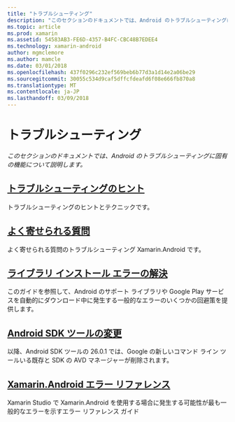 ```yaml
---
title: "トラブルシューティング"
description: "このセクションのドキュメントでは、Android のトラブルシューティングに固有の機能について説明します。"
ms.topic: article
ms.prod: xamarin
ms.assetid: 54583AB3-FE6D-4357-B4FC-CBC48B7EDEE4
ms.technology: xamarin-android
author: mgmclemore
ms.author: mamcle
ms.date: 03/01/2018
ms.openlocfilehash: 437f0296c232ef569beb6b77d3a1d14e2a06be29
ms.sourcegitcommit: 30055c534d9caf5dffcfdeafd6f08e666fb870a8
ms.translationtype: MT
ms.contentlocale: ja-JP
ms.lasthandoff: 03/09/2018
---
```

# <a name="troubleshooting"></a>トラブルシューティング

_このセクションのドキュメントでは、Android のトラブルシューティングに固有の機能について説明します。_

## <a name="troubleshooting-tipsandroidtroubleshootingtroubleshootingmd"></a>[トラブルシューティングのヒント](~/android/troubleshooting/troubleshooting.md)

トラブルシューティングのヒントとテクニックです。


## <a name="frequently-asked-questionsquestionsindexmd"></a>[よく寄せられる質問](questions/index.md)

よく寄せられる質問のトラブルシューティング Xamarin.Android です。


## <a name="resolving-library-installation-errorsandroidtroubleshootingresolving-library-installation-errorsmd"></a>[ライブラリ インストール エラーの解決](~/android/troubleshooting/resolving-library-installation-errors.md)

このガイドを参照して、Android のサポート ライブラリや Google Play サービスを自動的にダウンロード中に発生する一般的なエラーのいくつかの回避策を提供します。


## <a name="changes-to-the-android-sdk-toolingandroidtroubleshootingsdk-cli-tooling-changesmd"></a>[Android SDK ツールの変更](~/android/troubleshooting/sdk-cli-tooling-changes.md)

以降、Android SDK ツールの 26.0.1 では、Google の新しいコマンド ライン ツールいる既存と SDK の AVD マネージャーが削除されます。


## <a name="xamarinandroid-errors-referenceandroidtroubleshootingerrorsmd"></a>[Xamarin.Android エラー リファレンス](~/android/troubleshooting/errors.md)

Xamarin Studio で Xamarin.Android を使用する場合に発生する可能性が最も一般的なエラーを示すエラー リファレンス ガイド
